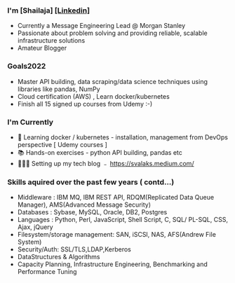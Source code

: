 ### I'm [Shailaja]   [[Linkedin]](https://www.linkedin.com/in/svalakatte/)


* Currently a Message Engineering Lead @ Morgan Stanley
* Passionate about problem solving and providing reliable, scalable infrastructure solutions
* Amateur Blogger

### Goals2022
- Master API building, data scraping/data science techniques using libraries like pandas, NumPy
- Cloud certification (AWS) , Learn docker/kubernetes
- Finish all 15 signed up courses from Udemy :-)

### I'm Currently

- 📱 Learning docker / kubernetes - installation, management from DevOps perspective [ Udemy courses ]
- 📚 Hands-on exercises - python API building, pandas etc
- 👷🏽‍♂️ Setting up my tech blog ﹣ https://svalaks.medium.com/

### Skills aquired over the past few years ( contd...)
- Middleware : IBM MQ, IBM REST API, RDQM(Replicated Data Queue Manager), AMS(Advanced Message Security)
- Databases : Sybase, MySQL, Oracle, DB2, Postgres
- Languages : Python, Perl, JavaScript, Shell Script, C, SQL/ PL-SQL, CSS, Ajax, jQuery
- Filesystem/storage management: SAN, iSCSI, NAS, AFS(Andrew File System)
- Security/Auth: SSL/TLS,LDAP,Kerberos
- DataStructures & Algorithms
- Capacity Planning, Infrastructure Engineering, Benchmarking and Performance Tuning
